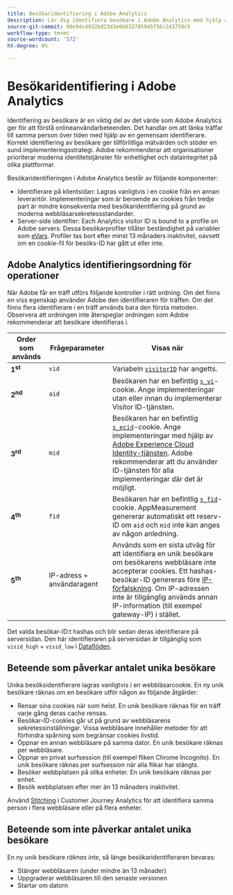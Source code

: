 ```yaml
---
title: Besökaridentifiering i Adobe Analytics
description: Lär dig identifiera besökare i Adobe Analytics med hjälp av de senaste metodtips.
source-git-commit: 98e9dc4932bd23d3e0b632705945f56c243750c5
workflow-type: tm+mt
source-wordcount: '572'
ht-degree: 0%

---
```


# Besökaridentifiering i Adobe Analytics

Identifiering av besökare är en viktig del av det värde som Adobe Analytics ger för att förstå onlineanvändarbeteenden. Det handlar om att länka träffar till samma person över tiden med hjälp av en gemensam identifierare. Korrekt identifiering av besökare ger tillförlitliga mätvärden och stöder en sund implementeringsstrategi. Adobe rekommenderar att organisationer prioriterar moderna identitetstjänster för enhetlighet och dataintegritet på olika plattformar.

Besökaridentifieringen i Adobe Analytics består av följande komponenter:

* Identifierare på klientsidan: Lagras vanligtvis i en cookie från en annan leverantör. Implementeringar som är beroende av cookies från tredje part är mindre konsekventa med besökaridentifiering på grund av moderna webbläsarsekretessstandarder.
* Server-side identifier: Each Analytics visitor ID is bound to a profile on Adobe servers. Dessa besökarprofiler tillåter beständighet på variabler som [eVars](/help/components/dimensions/evar.md). Profiler tas bort efter minst 13 månaders inaktivitet, oavsett om en cookie-fil för besöks-ID har gått ut eller inte.

## Adobe Analytics identifieringsordning för operationer

När Adobe får en träff utförs följande kontroller i rätt ordning. Om det finns en viss egenskap använder Adobe den identifieraren för träffen. Om det finns flera identifierare i en träff används bara den första metoden. Observera att ordningen inte återspeglar ordningen som Adobe rekommenderar att besökare identifieras i.

| Order som används | Frågeparameter | Visas när |
|---|---|---|
| **1<sup>st</sup>** | `vid` | Variabeln [`visitorID`](/help/implement/vars/config-vars/visitorid.md) har angetts. |
| **2<sup>nd</sup>** | `aid` | Besökaren har en befintlig [`s_vi`](https://experienceleague.adobe.com/sv/docs/core-services/interface/data-collection/cookies/analytics)-cookie. Ange implementeringar utan eller innan du implementerar Visitor ID-tjänsten. |
| **3<sup>rd</sup>** | `mid` | Besökaren har en befintlig [`s_ecid`](https://experienceleague.adobe.com/sv/docs/core-services/interface/data-collection/cookies/analytics)-cookie. Ange implementeringar med hjälp av [Adobe Experience Cloud Identity-tjänsten](https://experienceleague.adobe.com/docs/id-service/using/home.html?lang=sv-SE). Adobe rekommenderar att du använder ID-tjänsten för alla implementeringar där det är möjligt. |
| **4<sup>th</sup>** | `fid` | Besökaren har en befintlig [`s_fid`](https://experienceleague.adobe.com/sv/docs/core-services/interface/data-collection/cookies/analytics)-cookie. AppMeasurement genererar automatiskt ett reserv-ID om `aid` och `mid` inte kan anges av någon anledning. |
| **5<sup>th</sup>** | IP-adress + användaragent | Används som en sista utväg för att identifiera en unik besökare om besökarens webbläsare inte accepterar cookies. Ett hashas-besökar-ID genereras före [IP-förfalskning](/help/admin/tools/manage-rs/edit-settings/general/general-acct-settings-admin.md). Om IP-adressen inte är tillgänglig används annan IP-information (till exempel gateway-IP) i stället. |

Det valda besökar-ID:t hashas och blir sedan deras identifierare på serversidan. Den här identifieraren på serversidan är tillgänglig som `visid_high` + `visid_low` i [Dataflöden](/help/export/analytics-data-feed/data-feed-overview.md).

## Beteende som påverkar antalet unika besökare

Unika besöksidentifierare lagras vanligtvis i en webbläsarcookie. En ny unik besökare räknas om en besökare utför någon av följande åtgärder:

* Rensar sina cookies när som helst. En unik besökare räknas för en träff varje gång deras cache rensas.
* Besökar-ID-cookies går ut på grund av webbläsarens sekretessinställningar. Vissa webbläsare innehåller metoder för att förhindra spårning som begränsar cookies livstid.
* Öppnar en annan webbläsare på samma dator. En unik besökare räknas per webbläsare.
* Öppnar en privat surfsession (till exempel fliken Chrome Incognito). En unik besökare räknas per surfsession när alla flikar har stängts.
* Besöker webbplatsen på olika enheter. En unik besökare räknas per enhet.
* Besök webbplatsen efter mer än 13 månaders inaktivitet.

Använd [Stitching](https://experienceleague.adobe.com/sv/docs/analytics-platform/using/stitching/overview) i Customer Journey Analytics för att identifiera samma person i flera webbläsare eller på flera enheter.

## Beteende som inte påverkar antalet unika besökare

En ny unik besökare *räknas inte*, så länge besökaridentifieraren bevaras:

* Stänger webbläsaren (under mindre än 13 månader)
* Uppgraderar webbläsaren till den senaste versionen
* Startar om datorn

